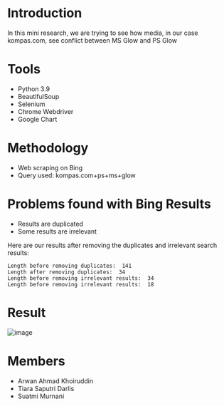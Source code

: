 # Introduction

In this mini research, we are trying to see how media, in our case kompas.com, see conflict between MS Glow and PS Glow

# Tools

* Python 3.9
* BeautifulSoup
* Selenium
* Chrome Webdriver
* Google Chart

# Methodology

* Web scraping on Bing 
* Query used: kompas.com+ps+ms+glow

# Problems found with Bing Results

* Results are duplicated
* Some results are irrelevant

Here are our results after removing the duplicates and irrelevant search results:

```
Length before removing duplicates:  141
Length after removing duplicates:  34
Length before removing irrelevant results:  34
Length before removing irrelevant results:  18
```

# Result

![image](https://github.com/arwankhoiruddin/msglow-psglow-text-analysis/raw/main/timeline.png)

# Members

* Arwan Ahmad Khoiruddin
* Tiara Saputri Darlis
* Suatmi Murnani